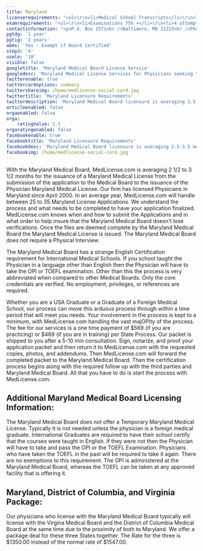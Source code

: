 ```yaml
---
title: Maryland
licenserequirements: "<ul>\r\n<li>Medical School Transcripts</li>\r\n<li>Medical School Form</li>\r\n<li>OPI/TOEFL (If non-English Medical School)</li>\r\n<li>All Medical Licenses</li>\r\n<li>All Internships/Residency/Fellowships</li>\r\n<li>ECFMG CVS Report</li>\r\n<li>Fifth Pathway and ECFMG Exam Chart (if 5th Pathway)</li>\r\n<li>All State and National Exams (USMLE/FLEX/NBOME/NBME)</li>\r\n</ul>"
examrequirements: "<ul>\r\n<li>Examinations 75% +</li>\r\n<li>4 attempt limit on Step 3 of USMLE (waiver possible)</li>\r\n<li>10 year limit- USMLE</li>\r\n<li>1 year PGY for USA Grads</li>\r\n<li>2 years PGY for International Grads</li>\r\n<li>10 year rule - SPEX required (Exempt if Board Certified)</li>\r\n<li>State Exam Accepted if Pre-1975</li>\r\n</ul>"
contactinformation: "<p>P.O. Box 2571<br />Baltimore, MD 21215<br />Phone: (410) 764-4777<br />Fax: (410) 358-2252</p>\r\n<p><a href=\"https://www.mbp.state.md.us/\">www.mbp.state.md.us</a></p>"
pgtdg: '1 year'
pgtig: '2 years'
abms: 'Yes - Exempt if Board Certified'
step3: '4'
usmle: '10'
visible: false
googletitle: 'Maryland Medical Board License Service'
googledesc: 'Maryland Medical License Services for Physicians seeking to expedite the State Board Licensure process who will be applying to the Maryland Medical Board'
twitterenable: true
twittercardoptions: summary
twittershareimg: /home/medlicense-social-card.jpg
twittertitle: 'Maryland Licensure Requirements'
twitterdescription: 'Maryland Medical Board licensure is averaging 2.5-3.5 months for the issuance of a Maryland Medical License from submission of application. Our firm has licensed Physicians in Maryland since April 2000 and in an average year, MedLicense.com will handle between 25 to 35 Maryland License Applications.'
articleenabled: false
orgaenabled: false
orga:
    ratingValue: 2.5
orgaratingenabled: false
facebookenable: true
facebooktitle: 'Maryland Licensure Requirements'
facebookdesc: 'Maryland Medical Board licensure is averaging 2.5-3.5 months for the issuance of a Maryland Medical License from submission of application. Our firm has licensed Physicians in Maryland since April 2000 and in an average year, MedLicense.com will handle between 25 to 35 Maryland License Applications.'
facebookimg: /home/medlicense-social-card.jpg
---
```


<p>With the Maryland Medical Board, MedLicense.com is averaging 2 1/2 to 3 1/2 months for the issuance of a Maryland Medical License from the submission of the application to the Medical Board to the issuance of the Physician Maryland Medical License. Our firm has licensed Physicians in Maryland since April 2000. In an average year, MedLicense.com will handle between 25 to 35 Maryland License Applications. We understand the process and what needs to be completed to have your application finalized. MedLicense.com knows when and how to submit the Applications and in what order to help insure that the Maryland Medical Board doesn't lose verifications. Once the files are deemed complete by the Maryland Medical Board the Maryland Medical License is issued. The Maryland Medical Board does not require a Physical Interview.</p>
<p>The Maryland Medical Board has a strange English Certification requirement for International Medical Schools. If you school taught the Physician in a language other than English then the Physician will have to take the OPI or TOEFL examination. Other than this the process is very abbreviated when compared to other Medical Boards. Only the core credentials are verified. No employment, privileges, or references are required.</p>
<p>Whether you are a USA Graduate or a Graduate of a Foreign Medical School, our process can move this arduous process through within a time period that will meet you needs. Your involvement in the process is kept to a minimum, with MedLicense.com handling the vast majOPIty of the process. The fee for our services is a one time payment of $569 (if you are practicing) or $469 (if you are in training) per State Process. Our packet is shipped to you after a 5-10 min consultation. Sign, notarize, and proof your application packet and then return it to MedLicense.com with the requested copies, photos, and addendums. Then MedLicense.com will forward the completed packet to the Maryland Medical Board. Then the certification process begins along with the required follow up with the third parties and Maryland Medical Board. All that you have to do is start the process with MedLicense.com.</p>
<h2 id="mcetoc_1cdqgi98f0">Additional Maryland Medical Board Licensing Information:</h2>
<p>The Maryland Medical Board does not offer a Temporary Maryland Medical License. Typically it is not needed unless the physician is a foreign medical graduate. International Graduates are required to have their school certify that the courses were taught in English. If they were not then the Physician will have to take and pass the OPI or the TOEFL Examination. Physicians who have taken the TOEFL in the past will be required to take it again. There are no exemptions to this requirement. The OPI is administered at the Maryland Medical Board, whereas the TOEFL can be taken at any approved facility that is offering it.</p>
<h2 id="mcetoc_1cdqgl2bv1">Maryland, District of Columbia, and Virginia Package:</h2>
<p>Our physicians who license with the Maryland Medical Board typically will license with the Virgina Medical Board and the District of Columbia Medical Board at the same time due to the proximity of both to Maryland. We offer a package deal for these three States together. The Rate for the three is $1350.00 instead of the normal rate of $1547.00.</p>